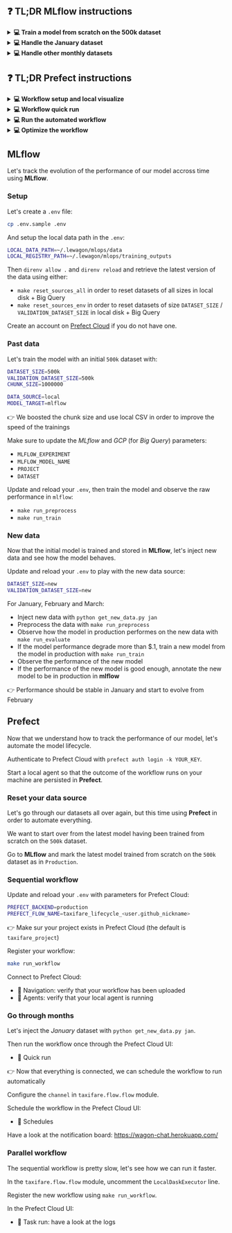 
[//]: # ( challenge tech stack: mlflow prefect no-livecode )

[//]: # ( challenge instructions )

## ❓ TL;DR MLflow instructions

<details>
  <summary markdown='span'><strong>💻 Train a model from scratch on the 500k dataset</strong></summary>

  <details>
    <summary markdown='span'><strong>🎬 Setup the parameters</strong></summary>

    ``` bash
    cp .env.sample .env
    direnv allow
    direnv reload
    ```

  </details>

  <details>
    <summary markdown='span'><strong>🏋️‍♂️ Train the model</strong></summary>

    ``` bash
    make run_preprocess
    make run_train
    make run_evaluate
    ```
  </details>

  <details>
    <summary markdown='span'><strong>🏁 Put the model in production</strong></summary>

    In **MLflow** set the model _stage_ as _Production_
  </details>

</details>

<details>
  <summary markdown='span'><strong>💻 Handle the January dataset</strong></summary>

  <details>
    <summary markdown='span'><strong>🎬 Inject the dataset</strong></summary>

    ``` bash
    python get_new_data.py jan
    ```

  </details>

  <details>
    <summary markdown='span'><strong>👀 Observe the evolution of the performance</strong></summary>

    The performance of the model in production on the new data seems to be stable.

    👉 No need to train a new model

  </details>

</details>

<details>
  <summary markdown='span'><strong>💻 Handle other monthly datasets</strong></summary>

  <details>
    <summary markdown='span'><strong>🎬 Inject the monthly dataset</strong></summary>

    ``` bash
    python get_new_data.py jan
    ```

  </details>

  <details>
    <summary markdown='span'><strong>👀 Observe the evolution of the performance</strong></summary>

    👉 Define with the business a performance threshold on which to act, for example a variation of the performance of $0.3

    🤔 If the performance degrades significantly, train a new model

    🤔 If the performance of the new model is good enough, put it in production

  </details>

</details>

## ❓ TL;DR Prefect instructions

<details>
  <summary markdown='span'><strong>💻 Workflow setup and local visualize</strong></summary>

  <details>
    <summary markdown='span'><strong>🔑 Authenticate to Prefect</strong></summary>

    ``` bash
    prefect auth login -k YOUR_KEY
    ```

  </details>

  <details>
    <summary markdown='span'><strong>🎬 Start a Prefect agent</strong></summary>

    ``` bash
    prefect agent local start
    ```

  </details>

  <details>
    <summary markdown='span'><strong>👀 Visualize the workflow locally</strong></summary>

    ``` bash
    make run_workflow
    ```

  </details>

</details>

<details>
  <summary markdown='span'><strong>💻 Workflow quick run</strong></summary>

  <details>
    <summary markdown='span'><strong>📝 Register the workflow in Prefect Cloud</strong></summary>

    Set `PREFECT_BACKEND=production` in the `.env` and `direnv reload`.

    In the `taxifare.flow.main` module, comment out the `LocalDaskExecutor` line.

    ``` bash
    make run_workflow
    ```

  </details>

  <details>
    <summary markdown='span'><strong>🚕 Quick run the workflow</strong></summary>

    Run the workflow in the Prefect UI using _Quick Run_.

  </details>

  <details>
    <summary markdown='span'><strong>👀 Observe the performance in the notification app</strong></summary>

    Check the performance in [https://wagon-chat.herokuapp.com/<user.github_nickname>].

  </details>

</details>

<details>
  <summary markdown='span'><strong>💻 Run the automated workflow</strong></summary>

  <details>
    <summary markdown='span'><strong>📆 Schedule the workflow</strong></summary>

    Create a schedule in the Prefect UI.

  </details>

  <details>
    <summary markdown='span'><strong>♻️ For each month</strong></summary>

    💉 Inject new data

    👀 Observe the performance in the notification app

    🤔 Put the newly trained model in production if appropriate

  </details>

</details>

<details>
  <summary markdown='span'><strong>💻 Optimize the workflow</strong></summary>

  <details>
    <summary markdown='span'><strong>📝 Register a parallel version of the workflow</strong></summary>

    In the `taxifare.flow.main` module, uncomment the `LocalDaskExecutor` line.

    ``` bash
    make run_workflow
    ```

  </details>

  <details>
    <summary markdown='span'><strong>👀 Observe the workflow evolution</strong></summary>

    In the Prefect UI, the workflow tasks execute in parallel whenever possible.

  </details>

</details>

## MLflow

Let's track the evolution of the performance of our model accross time using **MLflow**.

### Setup

Let's create a `.env` file:

``` bash
cp .env.sample .env
```

And setup the local data path in the `.env`:

``` bash
LOCAL_DATA_PATH=~/.lewagon/mlops/data
LOCAL_REGISTRY_PATH=~/.lewagon/mlops/training_outputs
```

Then `direnv allow .` and `direnv reload` and retrieve the latest version of the data using either:
- `make reset_sources_all` in order to reset datasets of all sizes in local disk + Big Query
- `make reset_sources_env` in order to reset datasets of size `DATASET_SIZE` / `VALIDATION_DATASET_SIZE` in local disk + Big Query

Create an account on [Prefect Cloud](https://www.prefect.io/) if you do not have one.

### Past data

Let's train the model with an initial `500k` dataset with:

``` bash
DATASET_SIZE=500k
VALIDATION_DATASET_SIZE=500k
CHUNK_SIZE=1000000

DATA_SOURCE=local
MODEL_TARGET=mlflow
```

👉 We boosted the chunk size and use local CSV in order to improve the speed of the trainings

Make sure to update the _MLflow_ and _GCP_ (for _Big Query_) parameters:
- `MLFLOW_EXPERIMENT`
- `MLFLOW_MODEL_NAME`
- `PROJECT`
- `DATASET`

Update and reload your `.env`, then train the model and observe the raw performance in `mlflow`:
- `make run_preprocess`
- `make run_train`

### New data

Now that the initial model is trained and stored in **MLflow**, let's inject new data and see how the model behaves.

Update and reload your `.env` to play with the new data source:

``` bash
DATASET_SIZE=new
VALIDATION_DATASET_SIZE=new
```

For January, February and March:
- Inject new data with `python get_new_data.py jan`
- Preprocess the data with `make run_preprocess`
- Observe how the model in production performes on the new data with `make run_evaluate`
- If the model performance degrade more than $.1, train a new model from the model in production with `make run_train`
- Observe the performance of the new model
- If the performance of the new model is good enough, annotate the new model to be in production in **mlflow**

👉 Performance should be stable in January and start to evolve from February

## Prefect

Now that we understand how to track the performance of our model, let's automate the model lifecycle.

Authenticate to Prefect Cloud with `prefect auth login -k YOUR_KEY`.

Start a local agent so that the outcome of the workflow runs on your machine are persisted in **Prefect**.

### Reset your data source

Let's go through our datasets all over again, but this time using **Prefect** in order to automate everything.

We want to start over from the latest model having been trained from scratch on the `500k` dataset.

Go to **MLflow** and mark the latest model trained from scratch on the `500k` dataset as in `Production`.

### Sequential workflow

Update and reload your `.env` with parameters for Prefect Cloud:

``` bash
PREFECT_BACKEND=production
PREFECT_FLOW_NAME=taxifare_lifecycle_<user.github_nickname>
```

👉 Make sur your project exists in Prefect Cloud (the default is `taxifare_project`)

Register your workflow:

``` bash
make run_workflow
```

Connect to Prefect Cloud:
- 👀 Navigation: verify that your workflow has been uploaded
- 👀 Agents: verify that your local agent is running

### Go through months

Let's inject the _January_ dataset with `python get_new_data.py jan`.

Then run the workflow once through the Prefect Cloud UI:
- 👀 Quick run

👉 Now that everything is connected, we can schedule the workflow to run automatically

Configure the `channel` in `taxifare.flow.flow` module.

Schedule the workflow in the Prefect Cloud UI:
- 👀 Schedules

Have a look at the notification board: https://wagon-chat.herokuapp.com/

### Parallel workflow

The sequential workflow is pretty slow, let's see how we can run it faster.

In the `taxifare.flow.flow` module, uncomment the `LocalDaskExecutor` line.

Register the new workflow using `make run_workflow`.

In the Prefect Cloud UI:
- 👀 Task run: have a look at the logs
